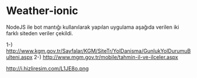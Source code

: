# Weather-ionic

NodeJS ile bot mantığı kullanılarak yapılan uygulama aşağıda verilen iki farklı siteden veriler çekildi.

1-) http://www.kgm.gov.tr/Sayfalar/KGM/SiteTr/YolDanisma/GunlukYolDurumuBulteni.aspx
2-) http://www.mgm.gov.tr/mobile/tahmin-il-ve-ilceler.aspx


http://i.hizliresim.com/L1JE8o.png

